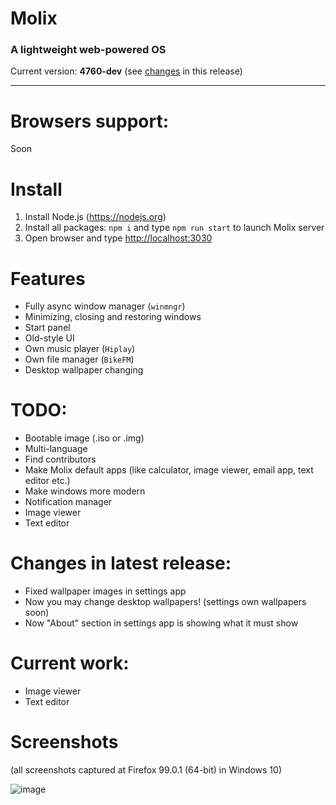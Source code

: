 # Molix
<h3> A lightweight web-powered OS </h3>
Current version: <strong>4760-dev</strong> (see <a href="#changes-in-latest-release">changes</a> in this release)
<hr>

# Browsers support:
Soon

# Install

1. Install Node.js (https://nodejs.org)
2. Install all packages: `npm i` and type `npm run start` to launch Molix server 
3. Open browser and type <a href="http://localhost:3030" target="_blank">http://localhost:3030</a>

# Features
<ul>
	<li>Fully async window manager (<code>winmngr</code>)</li>
	<li>Minimizing, closing and restoring windows</li>
	<li>Start panel</li>
	<li>Old-style UI</li>
	<li>Own music player (<code>Hiplay</code>)</li>
	<li>Own file manager (<code>BikeFM</code>)</li>
	<li>Desktop wallpaper changing</li>
</ul>

# TODO:
<ul>
	<li>Bootable image (.iso or .img)</li>
	<li>Multi-language</li>
	<li>Find contributors</li>
	<li>Make Molix default apps (like calculator, image viewer, email app, text editor etc.)</li>
	<li>Make windows more modern</li>
	<li>Notification manager</li>
	<li>Image viewer</li>
	<li>Text editor</li>
</ul>

# Changes in latest release:

<ul>
<li>Fixed wallpaper images in settings app</li>
<li>Now you may change desktop wallpapers! (settings own wallpapers soon)</li>
<li>Now "About" section in settings app is showing what it must show</li>
</ul>

# Current work:

<ul>
<li>Image viewer</li>
<li>Text editor</li>
</ul>

# Screenshots
<p>(all screenshots captured at Firefox 99.0.1 (64-bit) in Windows 10)</p>

![image](https://user-images.githubusercontent.com/68496774/176706474-a43534ed-4b71-4eca-ae1d-b8424d64a397.png)
